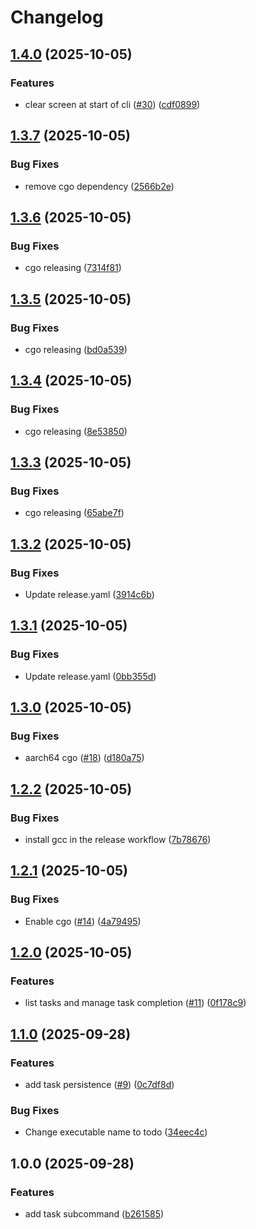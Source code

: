 # Changelog

## [1.4.0](https://github.com/ake3mio/go-todo-cli/compare/v1.3.7...v1.4.0) (2025-10-05)


### Features

* clear screen at start of cli ([#30](https://github.com/ake3mio/go-todo-cli/issues/30)) ([cdf0899](https://github.com/ake3mio/go-todo-cli/commit/cdf0899b7ea54892575693fc01e6c4f828cb000f))

## [1.3.7](https://github.com/ake3mio/go-todo-cli/compare/v1.3.6...v1.3.7) (2025-10-05)


### Bug Fixes

* remove cgo dependency ([2566b2e](https://github.com/ake3mio/go-todo-cli/commit/2566b2ede3b1242e694c2f8969cab8f4be2340c7))

## [1.3.6](https://github.com/ake3mio/go-todo-cli/compare/v1.3.5...v1.3.6) (2025-10-05)


### Bug Fixes

* cgo releasing ([7314f81](https://github.com/ake3mio/go-todo-cli/commit/7314f8120234c9302f7878c8418ef94e03d6f798))

## [1.3.5](https://github.com/ake3mio/go-todo-cli/compare/v1.3.4...v1.3.5) (2025-10-05)


### Bug Fixes

* cgo releasing ([bd0a539](https://github.com/ake3mio/go-todo-cli/commit/bd0a539e4b46aff4f45b480f37cba5b05da6a8da))

## [1.3.4](https://github.com/ake3mio/go-todo-cli/compare/v1.3.3...v1.3.4) (2025-10-05)


### Bug Fixes

* cgo releasing ([8e53850](https://github.com/ake3mio/go-todo-cli/commit/8e5385052e76f1d91451284849810abb83f4f3fe))

## [1.3.3](https://github.com/ake3mio/go-todo-cli/compare/v1.3.2...v1.3.3) (2025-10-05)


### Bug Fixes

* cgo releasing ([65abe7f](https://github.com/ake3mio/go-todo-cli/commit/65abe7fa4814b2c211d7f7ce00323add39197827))

## [1.3.2](https://github.com/ake3mio/go-todo-cli/compare/v1.3.1...v1.3.2) (2025-10-05)


### Bug Fixes

* Update release.yaml ([3914c6b](https://github.com/ake3mio/go-todo-cli/commit/3914c6bf705bb87f3f818d57705d09a16446d5bc))

## [1.3.1](https://github.com/ake3mio/go-todo-cli/compare/v1.3.0...v1.3.1) (2025-10-05)


### Bug Fixes

* Update release.yaml ([0bb355d](https://github.com/ake3mio/go-todo-cli/commit/0bb355df5fe2bc0cdeaa8796ad2d29c8a242ab7e))

## [1.3.0](https://github.com/ake3mio/go-todo-cli/compare/v1.2.3...v1.3.0) (2025-10-05)


### Bug Fixes

* aarch64 cgo ([#18](https://github.com/ake3mio/go-todo-cli/issues/18)) ([d180a75](https://github.com/ake3mio/go-todo-cli/commit/d180a7535fea541171df9bbbf00aecaf057fbfff))


## [1.2.2](https://github.com/ake3mio/go-todo-cli/compare/v1.2.1...v1.2.2) (2025-10-05)


### Bug Fixes

* install gcc in the release workflow ([7b78676](https://github.com/ake3mio/go-todo-cli/commit/7b786765f122b86b9f3eabdcb8dfe79c77bf138a))

## [1.2.1](https://github.com/ake3mio/go-todo-cli/compare/v1.2.0...v1.2.1) (2025-10-05)


### Bug Fixes

* Enable cgo ([#14](https://github.com/ake3mio/go-todo-cli/issues/14)) ([4a79495](https://github.com/ake3mio/go-todo-cli/commit/4a7949574e1d4e445ac0c8de6b52506ffd62147c))

## [1.2.0](https://github.com/ake3mio/go-todo-cli/compare/v1.1.0...v1.2.0) (2025-10-05)


### Features

* list tasks and manage task completion ([#11](https://github.com/ake3mio/go-todo-cli/issues/11)) ([0f178c9](https://github.com/ake3mio/go-todo-cli/commit/0f178c90a16ea0e46a42b69b7785494b98eb98ee))

## [1.1.0](https://github.com/ake3mio/go-todo-cli/compare/v1.0.0...v1.1.0) (2025-09-28)


### Features

* add task persistence ([#9](https://github.com/ake3mio/go-todo-cli/issues/9)) ([0c7df8d](https://github.com/ake3mio/go-todo-cli/commit/0c7df8d7462267c4c053cde250ad9768de3e663a))


### Bug Fixes

* Change executable name to todo ([34eec4c](https://github.com/ake3mio/go-todo-cli/commit/34eec4c42fe438a6b86cad9e5611646817a84a31))

## 1.0.0 (2025-09-28)


### Features

* add task subcommand ([b261585](https://github.com/ake3mio/go-todo-cli/commit/b261585bff1f61a69a72475148da27b409db60c2))
